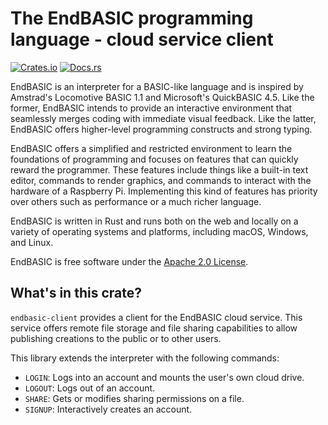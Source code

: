 # The EndBASIC programming language - cloud service client

[![Crates.io](https://img.shields.io/crates/v/endbasic-client.svg)](https://crates.io/crates/endbasic-client/)
[![Docs.rs](https://docs.rs/endbasic-client/badge.svg)](https://docs.rs/endbasic-client/)

EndBASIC is an interpreter for a BASIC-like language and is inspired by
Amstrad's Locomotive BASIC 1.1 and Microsoft's QuickBASIC 4.5.  Like the former,
EndBASIC intends to provide an interactive environment that seamlessly merges
coding with immediate visual feedback.  Like the latter, EndBASIC offers
higher-level programming constructs and strong typing.

EndBASIC offers a simplified and restricted environment to learn the foundations
of programming and focuses on features that can quickly reward the programmer.
These features include things like a built-in text editor, commands to
render graphics, and commands to interact with the hardware of a Raspberry
Pi.  Implementing this kind of features has priority over others such as
performance or a much richer language.

EndBASIC is written in Rust and runs both on the web and locally on a variety of
operating systems and platforms, including macOS, Windows, and Linux.

EndBASIC is free software under the [Apache 2.0 License](LICENSE).

## What's in this crate?

`endbasic-client` provides a client for the EndBASIC cloud service.  This
service offers remote file storage and file sharing capabilities to allow
publishing creations to the public or to other users.

This library extends the interpreter with the following commands:

*   `LOGIN`: Logs into an account and mounts the user's own cloud drive.
*   `LOGOUT`: Logs out of an account.
*   `SHARE`: Gets or modifies sharing permissions on a file.
*   `SIGNUP`: Interactively creates an account.
